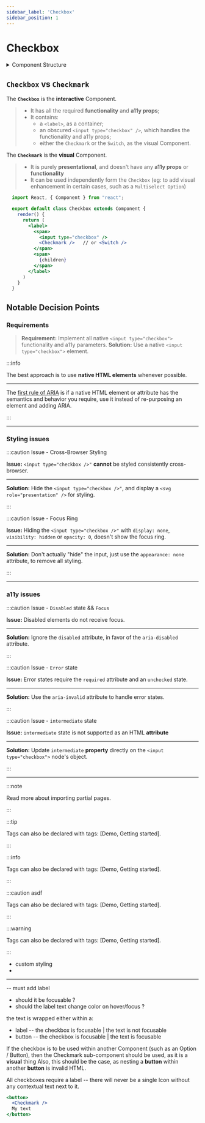 ```yaml
---
sidebar_label: 'Checkbox'
sidebar_position: 1
---
```


# Checkbox

<details>
  <summary>Component Structure</summary>
  <div>

    ─ OVERVIEW ─

      ╔══════
      ║  Checkbox
      ╚═══════════════════════════
          ᐃ
          │
          │  ╔══════
          ├──║  ./components/Checkmark
          │  ╚════════════════════
          │
          │  ╔══════
          └──║  ./components/Switch
             ╚════════════════════════


    ─ LEGEND ─

      `─ᐅ` - inheritance
      `└─` - internal component
      `╚═` - exported component
  </div>
</details>

## `Checkbox` vs `Checkmark`

The **`Checkbox`** is the **interactive** Component.
> * It has all the required **functionality** and **a11y props**;
> * It contains:
>   * a `<label>`, as a container;
>   * an obscured `<input type="checkbox" />`, which handles the functionality and a11y props;
>   * either the `Checkmark` or the `Switch`, as the visual Component.

The **`Checkmark`** is the **visual** Component.
> * It is purely **presentational**, and doesn't have any **a11y props** or **functionality**
> * It can be used independently form the `Checkbox` (eg: to add visual enhancement in certain cases, such as a `Multiselect Option`)


```jsx
  import React, { Component } from "react";

  export default class Checkbox extends Component {
    render() {
      return (
        <label>
          <span>
            <input type="checkbox" />
            <Checkmark />   // or <Switch />
          </span>
          <span>
            {children}
          </span>
        </label>
      )
    }
  }
```


## Notable Decision Points

### Requirements

> **Requirement:** Implement all native `<input type="checkbox">` functionality and a11y parameters.
> **Solution:** Use a native `<input type="checkbox">` element.

:::info

The best approach is to use **native HTML elements** whenever possible.

---

The [first rule of ARIA](https://www.w3.org/TR/using-aria/#firstrule) is
if a native HTML element or attribute has the semantics and behavior you require,
use it instead of re-purposing an element and adding ARIA.

:::

---

### Styling issues


:::caution Issue - Cross-Browser Styling

**Issue:**
`<input type="checkbox />"` **cannot** be styled consistently cross-browser.

---

 **Solution:**
Hide the `<input type="checkbox />"`, and display a `<svg role="presentation" />` for styling.

:::

:::caution Issue - Focus Ring

**Issue:**
Hiding the `<input type="checkbox />"` with `display: none`, `visibility: hidden` or `opacity: 0`,
doesn't show the focus ring.

---

**Solution:**
Don't actually "hide" the input, just use the `appearance: none` attribute, to remove all styling.

:::

---

### a11y issues

:::caution Issue - `Disabled` state && `Focus`

**Issue:**
Disabled elements do not receive focus.

---

**Solution:**
Ignore the `disabled` attribute, in favor of the `aria-disabled` attribute.

:::

:::caution Issue - `Error` state

**Issue:**
Error states require the `required` attribute and an `unchecked` state.

---

**Solution:**
Use the `aria-invalid` attribute to handle error states.

:::

:::caution Issue - `intermediate` state

**Issue:**
`intermediate` state is not supported as an HTML **attribute**

---

**Solution:**
Update `intermediate` **property** directly on the `<input type="checkbox">` node's object.

:::

---

<!-- <details>
  <summary>Styling could be easily done with an extra element(s) and some decent CSS:</summary>
  <div>

  </div>
</details> -->


:::note

Read more about importing partial pages.

:::

:::tip

Tags can also be declared with tags: [Demo, Getting started].

:::

:::info

Tags can also be declared with tags: [Demo, Getting started].

:::

:::caution asdf

Tags can also be declared with tags: [Demo, Getting started].

:::

:::warning

Tags can also be declared with tags: [Demo, Getting started].

:::

* custom styling
*





---

-- must add label
- should it be focusable ?
- should the label text change color on hover/focus ?

the text is wrapped either within a:
- label -- the checkbox is focusable | the text is not focusable
- button -- the checkbox is focusable | the text is focusable

If the checkbox is to be used within another Component (such as an Option / Button),
then the Checkmark sub-component should be used, as it is a **visual** thing
Also, this should be the case, as nesting a **button** within another **button** is invalid HTML.

All checkboxes require a label -- there will never be a single Icon without any contextual text next to it.


```jsx
<button>
  <Checkmark />
  My text
</button>
```

